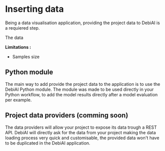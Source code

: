 # Inserting data

Being a data visualisation application, providing the project data to DebiAI is a requiered step.

The data

**Limitations :**
- Samples size

## Python module
The main way to add provide the project data to the application is to use the DebiAI Python module.
The module was made to be used directly in your Python workflow, to add the model results directly after a model evaluation per example.


## Project data providers (comming soon)

The data providers will allow your project to expose its data trough a REST API.
DebiAI will directly ask for the data from your project making the data loading process very quick and customisable, the provided data won't have to be duplicated in the DebiAI application.